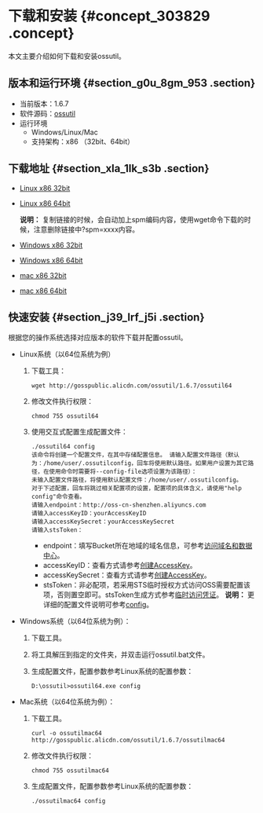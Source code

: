 # 下载和安装 {#concept_303829 .concept}

本文主要介绍如何下载和安装ossutil。

## 版本和运行环境 {#section_g0u_8gm_953 .section}

-   当前版本：1.6.7
-   软件源码：[ossutil](https://github.com/aliyun/ossutil)
-   运行环境
    -   Windows/Linux/Mac
    -   支持架构：x86 （32bit、64bit）

## 下载地址 {#section_xla_1lk_s3b .section}

-   [Linux x86 32bit](http://gosspublic.alicdn.com/ossutil/1.6.7/ossutil32)
-   [Linux x86 64bit](http://gosspublic.alicdn.com/ossutil/1.6.7/ossutil64) 

    **说明：** 复制链接的时候，会自动加上spm编码内容，使用wget命令下载的时候，注意删除链接中?spm=xxxx内容。

-   [Windows x86 32bit](http://gosspublic.alicdn.com/ossutil/1.6.7/ossutil32.zip)
-   [Windows x86 64bit](http://gosspublic.alicdn.com/ossutil/1.6.7/ossutil64.zip)
-   [mac x86 32bit](http://gosspublic.alicdn.com/ossutil/1.6.7/ossutilmac32)
-   [mac x86 64bit](http://gosspublic.alicdn.com/ossutil/1.6.7/ossutilmac64)

## 快速安装 {#section_j39_lrf_j5i .section}

根据您的操作系统选择对应版本的软件下载并配置ossutil。

-   Linux系统（以64位系统为例）
    1.  下载工具：

        ``` {#codeblock_0ds_9yl_7rs}
        wget http://gosspublic.alicdn.com/ossutil/1.6.7/ossutil64                           
        ```

    2.  修改文件执行权限：

        ``` {#codeblock_u78_mby_4le}
        chmod 755 ossutil64
        ```

    3.  使用交互式配置生成配置文件：

        ``` {#codeblock_yu9_f5g_3hf}
        ./ossutil64 config
        该命令将创建一个配置文件，在其中存储配置信息。 请输入配置文件路径（默认为：/home/user/.ossutilconfig，回车将使用默认路径。如果用户设置为其它路径，在使用命令时需要将--config-file选项设置为该路径）： 
        未输入配置文件路径，将使用默认配置文件：/home/user/.ossutilconfig。 
        对于下述配置，回车将跳过相关配置项的设置，配置项的具体含义，请使用"help config"命令查看。 
        请输入endpoint：http://oss-cn-shenzhen.aliyuncs.com 
        请输入accessKeyID：yourAccessKeyID 
        请输入accessKeySecret：yourAccessKeySecret
        请输入stsToken： 
        ```

        -   endpoint：填写Bucket所在地域的域名信息，可参考[访问域名和数据中心](../../../../intl.zh-CN/开发指南/访问域名（Endpoint）/访问域名和数据中心.md#)。
        -   accessKeyID：查看方式请参考[创建AccessKey](../../../../intl.zh-CN/通用参考/创建AccessKey.md#)。
        -   accessKeySecret：查看方式请参考[创建AccessKey](../../../../intl.zh-CN/通用参考/创建AccessKey.md#)。
        -   stsToken：非必配项，若采用STS临时授权方式访问OSS需要配置该项，否则置空即可。stsToken生成方式参考[临时访问凭证](../../../../intl.zh-CN/开发指南/对象__文件（Object）/上传文件/授权给第三方上传.md#section_dvv_hkb_5db)。
        **说明：** 更详细的配置文件说明可参考[config](intl.zh-CN/常用工具/命令行工具ossutil/常用命令/config.md#)。

-   Windows系统（以64位系统为例）：
    1.  下载工具。
    2.  将工具解压到指定的文件夹，并双击运行ossutil.bat文件。
    3.  生成配置文件，配置参数参考Linux系统的配置参数：

        ``` {#codeblock_ji1_30j_54e}
        D:\ossutil>ossutil64.exe config
        ```

-   Mac系统（以64位系统为例）：
    1.  下载工具。

        ``` {#codeblock_zex_iy6_ta5}
        curl -o ossutilmac64 http://gosspublic.alicdn.com/ossutil/1.6.7/ossutilmac64
        ```

    2.  修改文件执行权限：

        ``` {#codeblock_piq_tze_p6y}
        chmod 755 ossutilmac64
        ```

    3.  生成配置文件，配置参数参考Linux系统的配置参数：

        ``` {#codeblock_ur9_3sx_g1g}
        ./ossutilmac64 config
        ```


